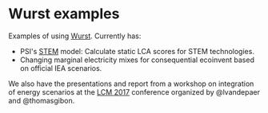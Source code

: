 # Wurst examples

Examples of using [Wurst](https://github.com/IndEcol/wurst). Currently has:

* PSI's [STEM](https://www.psi.ch/eem/stem) model: Calculate static LCA scores for STEM technologies.
* Changing marginal electricity mixes for consequential ecoinvent based on official IEA scenarios.

We also have the presentations and report from a workshop on integration of energy scenarios at the [LCM 2017](http://lcm-conferences.org/) conference organized by @lvandepaer and @thomasgibon.
